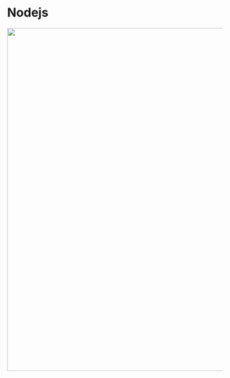 # Nodejs

<img src="https://media.giphy.com/media/HPu8bxH13Zr1sAHWe3/giphy.gif" height="800" width="1500">

